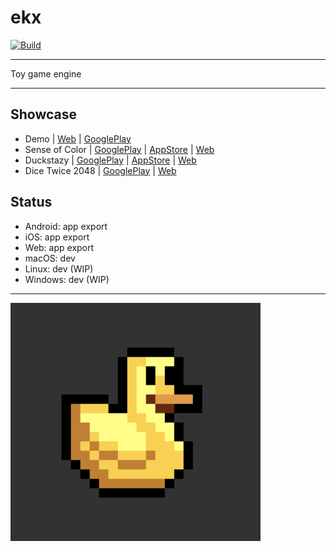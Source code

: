 # ekx

[![Build](https://github.com/highduck/ekx/actions/workflows/build.yml/badge.svg)](https://github.com/highduck/ekx/actions/workflows/build.yml)

___

Toy game engine

---

## Showcase

- Demo 
  | [Web](https://play-ilj.web.app/)
  | [GooglePlay](https://play.google.com/store/apps/details?id=ilj.play.demo)
- Sense of Color
  | [GooglePlay](https://play.google.com/store/apps/details?id=com.eliasku.odd_color_sense_vision_test_challenge)
  | [AppStore](https://apps.apple.com/us/app/sense-of-color/id1435111697)
  | [Web](https://odd-color-sense.web.app/)
- Duckstazy
  | [GooglePlay](https://play.google.com/store/apps/details?id=com.eliasku.Duckstazy)
  | [AppStore](https://apps.apple.com/us/app/duckstazy-classic/id1465702917)
  | [Web](http://duckstazy-2018.web.app/)
- Dice Twice 2048
  | [GooglePlay](https://play.google.com/store/apps/details?id=com.eliasku.dice_twice_2048_domino_puzzle)
  | [Web](https://dice-twice-2048.web.app/)

## Status

- Android: app export
- iOS: app export
- Web: app export
- macOS: dev
- Linux: dev (WIP)
- Windows: dev (WIP)
---
<a href="https://github.com/highduck/ekx">
<img width="400" height="381" src="pixel-duck.png" alt="ekx">
</a>